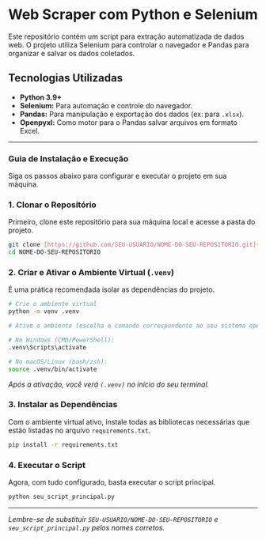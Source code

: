 # Web Scraper com Python e Selenium

Este repositório contém um script para extração automatizada de dados web. O projeto utiliza Selenium para controlar o navegador e Pandas para organizar e salvar os dados coletados.

## Tecnologias Utilizadas

* **Python 3.9+**
* **Selenium:** Para automação e controle do navegador.
* **Pandas:** Para manipulação e exportação dos dados (ex: para `.xlsx`).
* **Openpyxl:** Como motor para o Pandas salvar arquivos em formato Excel.

---

### Guia de Instalação e Execução

Siga os passos abaixo para configurar e executar o projeto em sua máquina.

### 1. Clonar o Repositório

Primeiro, clone este repositório para sua máquina local e acesse a pasta do projeto.

```bash
git clone [https://github.com/SEU-USUARIO/NOME-DO-SEU-REPOSITORIO.git](https://github.com/SEU-USUARIO/NOME-DO-SEU-REPOSITORIO.git)
cd NOME-DO-SEU-REPOSITORIO
````

### 2\. Criar e Ativar o Ambiente Virtual (`.venv`)

É uma prática recomendada isolar as dependências do projeto.

```bash
# Crie o ambiente virtual
python -m venv .venv

# Ative o ambiente (escolha o comando correspondente ao seu sistema operacional)

# No Windows (CMD/PowerShell):
.venv\Scripts\activate

# No macOS/Linux (bash/zsh):
source .venv/bin/activate
```

*Após a ativação, você verá `(.venv)` no início do seu terminal.*

### 3\. Instalar as Dependências

Com o ambiente virtual ativo, instale todas as bibliotecas necessárias que estão listadas no arquivo `requirements.txt`.

```bash
pip install -r requirements.txt
```

### 4\. Executar o Script

Agora, com tudo configurado, basta executar o script principal.

```bash
python seu_script_principal.py
```

-----

*Lembre-se de substituir `SEU-USUARIO/NOME-DO-SEU-REPOSITORIO` e `seu_script_principal.py` pelos nomes corretos.*

```
```
